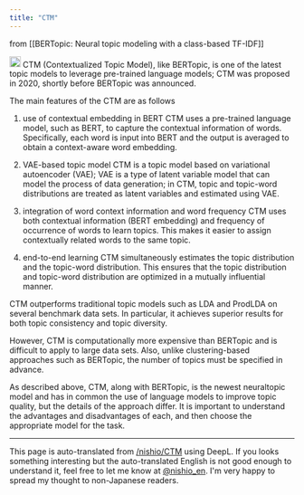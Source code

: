 ```yaml
---
title: "CTM"
---
```


from [[BERTopic: Neural topic modeling with a class-based TF-IDF]]

<img src='https://scrapbox.io/api/pages/nishio-en/claude/icon' alt='claude.icon' height="19.5"/>
CTM (Contextualized Topic Model), like BERTopic, is one of the latest topic models to leverage pre-trained language models; CTM was proposed in 2020, shortly before BERTopic was announced.

The main features of the CTM are as follows

1. use of contextual embedding in BERT
CTM uses a pre-trained language model, such as BERT, to capture the contextual information of words. Specifically, each word is input into BERT and the output is averaged to obtain a context-aware word embedding.

2. VAE-based topic model
CTM is a topic model based on variational autoencoder (VAE); VAE is a type of latent variable model that can model the process of data generation; in CTM, topic and topic-word distributions are treated as latent variables and estimated using VAE.

3. integration of word context information and word frequency
CTM uses both contextual information (BERT embedding) and frequency of occurrence of words to learn topics. This makes it easier to assign contextually related words to the same topic.

4. end-to-end learning
CTM simultaneously estimates the topic distribution and the topic-word distribution. This ensures that the topic distribution and topic-word distribution are optimized in a mutually influential manner.

CTM outperforms traditional topic models such as LDA and ProdLDA on several benchmark data sets. In particular, it achieves superior results for both topic consistency and topic diversity.

However, CTM is computationally more expensive than BERTopic and is difficult to apply to large data sets. Also, unlike clustering-based approaches such as BERTopic, the number of topics must be specified in advance.

As described above, CTM, along with BERTopic, is the newest neuraltopic model and has in common the use of language models to improve topic quality, but the details of the approach differ. It is important to understand the advantages and disadvantages of each, and then choose the appropriate model for the task.

---
This page is auto-translated from [/nishio/CTM](https://scrapbox.io/nishio/CTM) using DeepL. If you looks something interesting but the auto-translated English is not good enough to understand it, feel free to let me know at [@nishio_en](https://twitter.com/nishio_en). I'm very happy to spread my thought to non-Japanese readers.